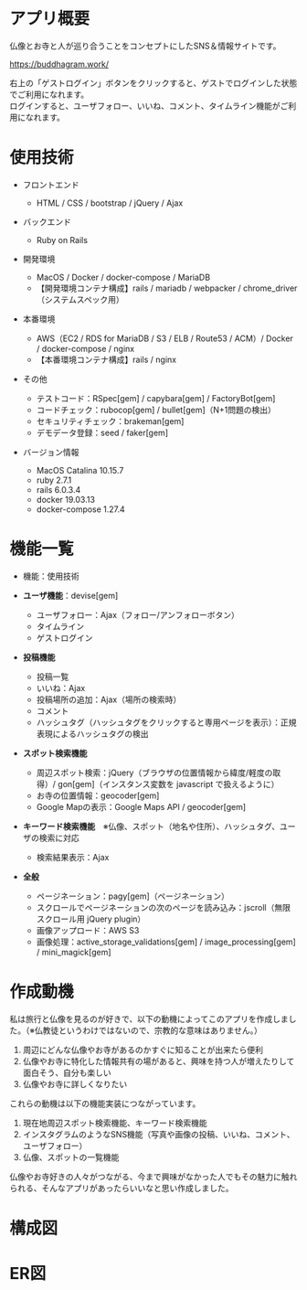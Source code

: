 # アプリ概要

仏像とお寺と人が巡り合うことをコンセプトにしたSNS＆情報サイトです。

https://buddhagram.work/

右上の「ゲストログイン」ボタンをクリックすると、ゲストでログインした状態でご利用になれます。  
ログインすると、ユーザフォロー、いいね、コメント、タイムライン機能がご利用になれます。

# 使用技術

- フロントエンド
	- HTML / CSS / bootstrap / jQuery / Ajax
- バックエンド
	- Ruby on Rails
- 開発環境
	- MacOS / Docker / docker-compose / MariaDB
	- 【開発環境コンテナ構成】rails / mariadb / webpacker / chrome_driver（システムスペック用）
- 本番環境
	- AWS（EC2 / RDS for MariaDB / S3 / ELB / Route53 / ACM）/ Docker / docker-compose / nginx
	- 【本番環境コンテナ構成】rails / nginx

- その他
	- テストコード：RSpec[gem] / capybara[gem] / FactoryBot[gem]
	- コードチェック：rubocop[gem] / bullet[gem]（N+1問題の検出）
	- セキュリティチェック：brakeman[gem]
	- デモデータ登録：seed / faker[gem]

- バージョン情報
	- MacOS Catalina 10.15.7
	- ruby 2.7.1
	- rails 6.0.3.4
	- docker 19.03.13
	- docker-compose 1.27.4


# 機能一覧

- 機能：使用技術

- **ユーザ機能**：devise[gem]
	- ユーザフォロー：Ajax（フォロー/アンフォローボタン）
	- タイムライン
	- ゲストログイン
  
- **投稿機能**
	- 投稿一覧
	- いいね：Ajax
	- 投稿場所の追加：Ajax（場所の検索時）
	- コメント
	- ハッシュタグ（ハッシュタグをクリックすると専用ページを表示）：正規表現によるハッシュタグの検出

- **スポット検索機能**
	- 周辺スポット検索：jQuery（ブラウザの位置情報から緯度/軽度の取得）/ gon[gem]（インスタンス変数を javascript で扱えるように）
	- お寺の位置情報：geocoder[gem]
	- Google Mapの表示：Google Maps API / geocoder[gem]

- **キーワード検索機能**　※仏像、スポット（地名や住所）、ハッシュタグ、ユーザの検索に対応
	- 検索結果表示：Ajax

- **全般**
	- ページネーション：pagy[gem]（ページネーション）
	- スクロールでページネーションの次のページを読み込み：jscroll（無限スクロール用 jQuery plugin）
	- 画像アップロード：AWS S3
	- 画像処理：active_storage_validations[gem] / image_processing[gem] / mini_magick[gem]


# 作成動機

私は旅行と仏像を見るのが好きで、以下の動機によってこのアプリを作成しました。（※仏教徒というわけではないので、宗教的な意味はありません。）

1. 周辺にどんな仏像やお寺があるのかすぐに知ることが出来たら便利
1. 仏像やお寺に特化した情報共有の場があると、興味を持つ人が増えたりして面白そう、自分も楽しい
1. 仏像やお寺に詳しくなりたい

これらの動機は以下の機能実装につながっています。

1. 現在地周辺スポット検索機能、キーワード検索機能
1. インスタグラムのようなSNS機能（写真や画像の投稿、いいね、コメント、ユーザフォロー）
1. 仏像、スポットの一覧機能

仏像やお寺好きの人々がつながる、今まで興味がなかった人でもその魅力に触れられる、そんなアプリがあったらいいなと思い作成しました。

# 構成図

# ER図
